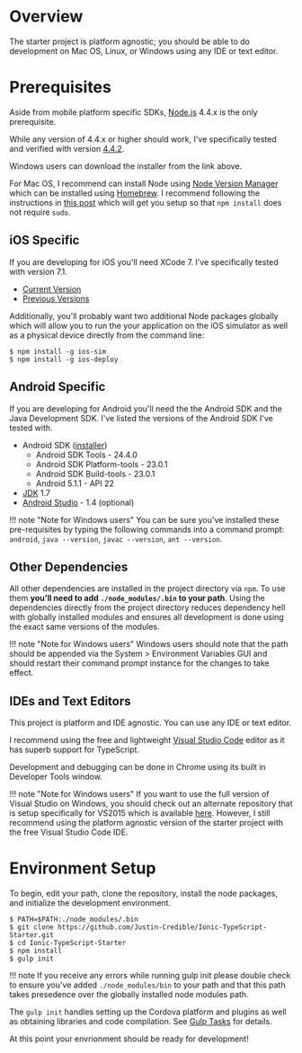 # Overview

The starter project is platform agnostic; you should be able to do development on Mac OS, Linux, or Windows using any IDE or text editor.

# Prerequisites

Aside from mobile platform specific SDKs, [Node.js](https://nodejs.org/dist) 4.4.x is the only prerequisite.

While any version of 4.4.x or higher should work, I've specifically tested and verified with version [4.4.2](https://nodejs.org/dist/v4.2.2/).

Windows users can download the installer from the link above.

For Mac OS, I recommend can install Node using [Node Version Manager](https://www.npmjs.com/package/nvm) which can be installed using [Homebrew](http://brew.sh/). I recommend following the instructions in [this post](http://stackoverflow.com/a/28025834) which will get you setup so that `npm install` does not require `sudo`.

## iOS Specific

If you are developing for iOS you'll need XCode 7. I've specifically tested with version 7.1.

* [Current Version](https://developer.apple.com/xcode/download/)
* [Previous Versions](https://developer.apple.com/downloads/)

Additionally, you'll probably want two additional Node packages globally which will allow you to run the your application on the iOS simulator as well as a physical device directly from the command line:

    $ npm install -g ios-sim
    $ npm install -g ios-deploy

## Android Specific

If you are developing for Android you'll need the the Android SDK and the Java Development SDK. I've listed the versions of the Android SDK I've tested with.

* Android SDK ([installer](http://developer.android.com/sdk/index.html#Other))
    * Android SDK Tools - 24.4.0
    * Android SDK Platform-tools - 23.0.1
    * Android SDK Build-tools - 23.0.1
    * Android 5.1.1 - API 22
* [JDK](http://www.oracle.com/technetwork/java/javase/downloads/index.html) 1.7
* [Android Studio](http://developer.android.com/sdk/index.html) - 1.4 (optional)

!!! note "Note for Windows users"
	You can be sure you've installed these pre-requisites by typing the following commands into a command prompt: `android`, `java --version`, `javac --version`, `ant --version`.

## Other Dependencies

All other dependencies are installed in the project directory via `npm`. To use them **you'll need to add `./node_modules/.bin` to your path**. Using the dependencies directly from the project directory reduces dependency hell with globally installed modules and ensures all development is done using the exact same versions of the modules.

!!! note "Note for Windows users"
	Windows users should note that the path should be appended via the System > Environment Variables GUI and should restart their command prompt instance for the changes to take effect.

## IDEs and Text Editors

This project is platform and IDE agnostic. You can use any IDE or text editor.

I recommend using the free and lightweight [Visual Studio Code](https://code.visualstudio.com) editor as it has superb support for TypeScript.

Development and debugging can be done in Chrome using its built in Developer Tools window.

!!! note "Note for Windows users"
	If you want to use the full version of Visual Studio on Windows, you should check out an alternate repository that is setup specifically for VS2015 which is available [here](https://github.com/Justin-Credible/Ionic-TypeScript-MDHA-Starter). However, I still recommend using the platform agnostic version of the starter project with the free Visual Studio Code IDE.

# Environment Setup

To begin, edit your path, clone the repository, install the node packages, and initialize the development environment.

    $ PATH=$PATH:./node_modules/.bin
    $ git clone https://github.com/Justin-Credible/Ionic-TypeScript-Starter.git
    $ cd Ionic-TypeScript-Starter
    $ npm install
    $ gulp init

!!! note
	If you receive any errors while running gulp init please double check to ensure you've added `./node_modules/bin` to your path and that this path takes presedence over the globally installed node modules path.

The `gulp init` handles setting up the Cordova platform and plugins as well as obtaining libraries and code compilation. See [Gulp Tasks](gulp-tasks.md) for details.

At this point your envrionment should be ready for development!

